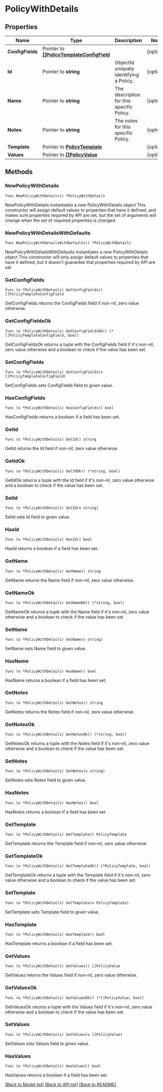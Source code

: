# PolicyWithDetails

## Properties

Name | Type | Description | Notes
------------ | ------------- | ------------- | -------------
**ConfigFields** | Pointer to [**[]PolicyTemplateConfigField**](PolicyTemplateConfigField.md) |  | [optional] 
**Id** | Pointer to **string** | ObjectId uniquely identifying a Policy. | [optional] 
**Name** | Pointer to **string** | The description for this specific Policy. | [optional] 
**Notes** | Pointer to **string** | The notes for this specific Policy. | [optional] 
**Template** | Pointer to [**PolicyTemplate**](PolicyTemplate.md) |  | [optional] 
**Values** | Pointer to [**[]PolicyValue**](PolicyValue.md) |  | [optional] 

## Methods

### NewPolicyWithDetails

`func NewPolicyWithDetails() *PolicyWithDetails`

NewPolicyWithDetails instantiates a new PolicyWithDetails object
This constructor will assign default values to properties that have it defined,
and makes sure properties required by API are set, but the set of arguments
will change when the set of required properties is changed

### NewPolicyWithDetailsWithDefaults

`func NewPolicyWithDetailsWithDefaults() *PolicyWithDetails`

NewPolicyWithDetailsWithDefaults instantiates a new PolicyWithDetails object
This constructor will only assign default values to properties that have it defined,
but it doesn't guarantee that properties required by API are set

### GetConfigFields

`func (o *PolicyWithDetails) GetConfigFields() []PolicyTemplateConfigField`

GetConfigFields returns the ConfigFields field if non-nil, zero value otherwise.

### GetConfigFieldsOk

`func (o *PolicyWithDetails) GetConfigFieldsOk() (*[]PolicyTemplateConfigField, bool)`

GetConfigFieldsOk returns a tuple with the ConfigFields field if it's non-nil, zero value otherwise
and a boolean to check if the value has been set.

### SetConfigFields

`func (o *PolicyWithDetails) SetConfigFields(v []PolicyTemplateConfigField)`

SetConfigFields sets ConfigFields field to given value.

### HasConfigFields

`func (o *PolicyWithDetails) HasConfigFields() bool`

HasConfigFields returns a boolean if a field has been set.

### GetId

`func (o *PolicyWithDetails) GetId() string`

GetId returns the Id field if non-nil, zero value otherwise.

### GetIdOk

`func (o *PolicyWithDetails) GetIdOk() (*string, bool)`

GetIdOk returns a tuple with the Id field if it's non-nil, zero value otherwise
and a boolean to check if the value has been set.

### SetId

`func (o *PolicyWithDetails) SetId(v string)`

SetId sets Id field to given value.

### HasId

`func (o *PolicyWithDetails) HasId() bool`

HasId returns a boolean if a field has been set.

### GetName

`func (o *PolicyWithDetails) GetName() string`

GetName returns the Name field if non-nil, zero value otherwise.

### GetNameOk

`func (o *PolicyWithDetails) GetNameOk() (*string, bool)`

GetNameOk returns a tuple with the Name field if it's non-nil, zero value otherwise
and a boolean to check if the value has been set.

### SetName

`func (o *PolicyWithDetails) SetName(v string)`

SetName sets Name field to given value.

### HasName

`func (o *PolicyWithDetails) HasName() bool`

HasName returns a boolean if a field has been set.

### GetNotes

`func (o *PolicyWithDetails) GetNotes() string`

GetNotes returns the Notes field if non-nil, zero value otherwise.

### GetNotesOk

`func (o *PolicyWithDetails) GetNotesOk() (*string, bool)`

GetNotesOk returns a tuple with the Notes field if it's non-nil, zero value otherwise
and a boolean to check if the value has been set.

### SetNotes

`func (o *PolicyWithDetails) SetNotes(v string)`

SetNotes sets Notes field to given value.

### HasNotes

`func (o *PolicyWithDetails) HasNotes() bool`

HasNotes returns a boolean if a field has been set.

### GetTemplate

`func (o *PolicyWithDetails) GetTemplate() PolicyTemplate`

GetTemplate returns the Template field if non-nil, zero value otherwise.

### GetTemplateOk

`func (o *PolicyWithDetails) GetTemplateOk() (*PolicyTemplate, bool)`

GetTemplateOk returns a tuple with the Template field if it's non-nil, zero value otherwise
and a boolean to check if the value has been set.

### SetTemplate

`func (o *PolicyWithDetails) SetTemplate(v PolicyTemplate)`

SetTemplate sets Template field to given value.

### HasTemplate

`func (o *PolicyWithDetails) HasTemplate() bool`

HasTemplate returns a boolean if a field has been set.

### GetValues

`func (o *PolicyWithDetails) GetValues() []PolicyValue`

GetValues returns the Values field if non-nil, zero value otherwise.

### GetValuesOk

`func (o *PolicyWithDetails) GetValuesOk() (*[]PolicyValue, bool)`

GetValuesOk returns a tuple with the Values field if it's non-nil, zero value otherwise
and a boolean to check if the value has been set.

### SetValues

`func (o *PolicyWithDetails) SetValues(v []PolicyValue)`

SetValues sets Values field to given value.

### HasValues

`func (o *PolicyWithDetails) HasValues() bool`

HasValues returns a boolean if a field has been set.


[[Back to Model list]](../README.md#documentation-for-models) [[Back to API list]](../README.md#documentation-for-api-endpoints) [[Back to README]](../README.md)


